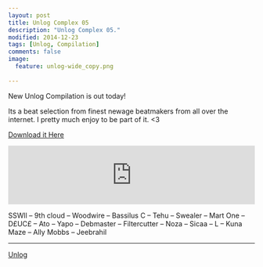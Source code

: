 ```yaml
---
layout: post
title: Unlog Complex 05
description: "Unlog Complex 05."
modified: 2014-12-23
tags: [Unlog, Compilation]
comments: false
image:
  feature: unlog-wide_copy.png
  
---
```


New Unlog Compilation is out today! 

Its a beat selection from finest newage beatmakers from all over the internet. I pretty much enjoy to be part of it. <3 

<a href="http://unlog1.bandcamp.com/album/va-unlog-complex-05" target="_blank">Download it Here</a>

<iframe style="border: 0; width: 100%; height: 120px;" src="https://bandcamp.com/EmbeddedPlayer/album=1829858254/size=large/bgcol=ffffff/linkcol=0687f5/tracklist=false/artwork=small/transparent=true/" seamless><a href="http://unlog1.bandcamp.com/album/va-unlog-complex-05">VA - Unlog Complex #05 by Unlog - Epic Waveforms</a></iframe>

SSWll – 9th cloud – Woodwire – Bassilus C – Tehu – Swealer – Mart One – D£UC£ – Ato – Yapo – Debmaster – Filtercutter – Noza – Sicaa – L – Kuna Maze – Ally Mobbs – Jeebrahil

---

<div markdown="0"><a href="http://www.unlog.info/" target="_blank" class="btn btn-info">Unlog</a></div>

